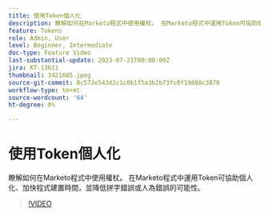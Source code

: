 ```yaml
---
title: 使用Token個人化
description: 瞭解如何在Marketo程式中使用權杖。 在Marketo程式中運用Token可協助個人化、加快程式建置時間，並降低拼字錯誤或人為錯誤的可能性。
feature: Tokens
role: Admin, User
level: Beginner, Intermediate
doc-type: Feature Video
last-substantial-update: 2023-07-21T00:00:00Z
jira: KT-13611
thumbnail: 3421605.jpeg
source-git-commit: 8c572e543d2c1c0b1f5a3b2b73fc0f19888c3878
workflow-type: tm+mt
source-wordcount: '64'
ht-degree: 0%

---
```



# 使用Token個人化

瞭解如何在Marketo程式中使用權杖。 在Marketo程式中運用Token可協助個人化、加快程式建置時間，並降低拼字錯誤或人為錯誤的可能性。

>[!VIDEO](https://video.tv.adobe.com/v/3421605/?learn=on)
